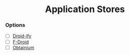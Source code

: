 <h1 align="center">Application Stores</h1>

### Options

- [ ] [Droid-ify](https://f-droid.org/en/packages/com.looker.droidify/)
- [ ] [F-Droid](https://f-droid.org/)
- [ ] [Obtainium](https://github.com/ImranR98/Obtainium)
